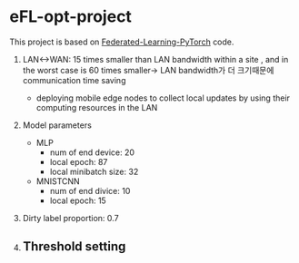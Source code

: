 # eFL-opt-project

This project is based on [Federated-Learning-PyTorch](https://github.com/AshwinRJ/Federated-Learning-PyTorch) code.

1. LAN<->WAN: 15 times smaller than LAN bandwidth within a site , and in the worst case is 60 times
smaller-> LAN bandwidth가 더 크기때문에 communication time saving
   - deploying mobile edge nodes to collect local updates by using their computing resources in the LAN
   

2. Model parameters
   - MLP
      - num of end device: 20
      - local epoch: 87
      - local minibatch size: 32
   - MNISTCNN
      - num of end divice: 10
      - local epoch: 15
   
3. Dirty label proportion: 0.7

4. Threshold setting
   - 
